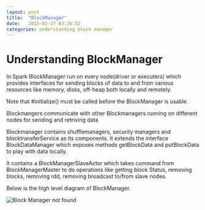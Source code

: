 ```yaml
---
layout: post
title:  "BlockManager"
date:   2015-02-27 03:26:52 	
categories: understanding block manager
---
```


#                                                        Understanding BlockManager

In Spark BlockManager run on every node(driver or executers) which provides interfaces for sending blocks of data to and from various resources like memory, disks, off-heap both locally and remotely.

Note that #initialize() must be called before the BlockManager is usable.

Blockmangers communicate with other Blockmanagers running on different nodes for sending and retriving data

Blockmanager contains shufflemanagers, security managers and blocktransferService as its components. It extends the interface BlockDataManager
which exposes methods getBlockData and putBlockData to play with data locally.

It contains a BlockManagerSlaveActor which takes command from BlockManagerMaster to do operations like getting block Status, removing blocks, removing rdd, removing broadcast to/from slave nodes.

Below is the high level diagram of BlockManager.

![Block Manager not found]({{site.url}}assets/BlockManager.jpeg)
